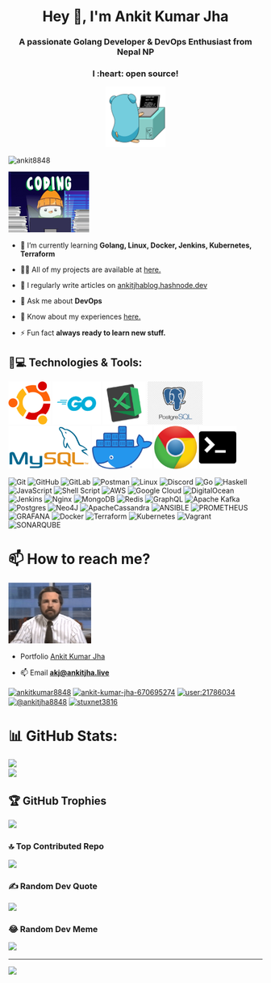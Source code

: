 <h1 align="center">Hey 👋, I'm Ankit Kumar Jha</h1>
<h3 align="center">A passionate Golang Developer & DevOps Enthusiast from Nepal NP </h3>
<h3 align="center">I :heart: open source!</h3>
  

<p align="center">
  <img src="https://github.com/Ankit8848/Ankit8848/blob/main/assets/go.gif"  height="120" />
  
</p>



<p align="left"> <img src="https://komarev.com/ghpvc/?username=ankit8848&label=Profile%20views&color=0e75b6&style=flat" alt="ankit8848" /> </p>

<p align="left">
<img src="https://github.com/Ankit8848/Ankit8848/blob/main/assets/coding.gif"  height="120" />
</p>

- 🌱 I’m currently learning **Golang, Linux, Docker, Jenkins, Kubernetes, Terraform**

- 👨‍💻 All of my projects are available at [here.](https://ankitjha.live/)

- 📝 I regularly write articles on [ankitjhablog.hashnode.dev](https://ankitjhablog.hashnode.dev/)

- 💬 Ask me about **DevOps**

- 📄 Know about my experiences [here.](https://ankitjha.live/)

- ⚡ Fun fact **always ready to learn new stuff.**

## 🚀💻 Technologies & Tools:

<p float="left">
  <img src="https://github.com/Ankit8848/Ankit8848/blob/main/assets/ubu.png"  height="85" />
  <img src="https://github.com/Ankit8848/Ankit8848/blob/main/assets/go.png"  height="85" />
  <img src="https://github.com/Ankit8848/Ankit8848/blob/main/assets/vscode.png"  height="85" />
  <img src="https://github.com/Ankit8848/Ankit8848/blob/main/assets/postgres.png"  height="85" />
  <img src="https://github.com/Ankit8848/Ankit8848/blob/main/assets/mysql.png"  height="85" />
  <img src="https://github.com/Ankit8848/Ankit8848/blob/main/assets/docker.png"  height="85" />
  <img src="https://github.com/Ankit8848/Ankit8848/blob/main/assets/chrome.png"  height="85" />
  <img src="https://github.com/Ankit8848/Ankit8848/blob/main/assets/terminal-512.png"  height="85" />
 
</p>

![Git](https://img.shields.io/badge/-Git-black?style=flat-square&logo=git)
![GitHub](https://img.shields.io/badge/-GitHub-181717?style=flat-square&logo=github)
![GitLab](https://img.shields.io/badge/-GitLab-FCA121?style=flat-square&logo=gitlab)
![Postman](https://img.shields.io/badge/Postman-black?style=flat-square&logo=postman)
![Linux](https://img.shields.io/badge/Linux-black?style=flat-square&logo=linux) 
![Discord](https://img.shields.io/badge/Discord-black?style=flat-square&logo=discord)
![Go](https://img.shields.io/badge/go-%2300ADD8.svg?style=for-the-badge&logo=go&logoColor=white) 
![Haskell](https://img.shields.io/badge/Haskell-5e5086?style=for-the-badge&logo=haskell&logoColor=white) 
![JavaScript](https://img.shields.io/badge/javascript-%23323330.svg?style=for-the-badge&logo=javascript&logoColor=%23F7DF1E) 
![Shell Script](https://img.shields.io/badge/shell_script-%23121011.svg?style=for-the-badge&logo=gnu-bash&logoColor=white) 
![AWS](https://img.shields.io/badge/AWS-%23FF9900.svg?style=for-the-badge&logo=amazon-aws&logoColor=white) 
![Google Cloud](https://img.shields.io/badge/GoogleCloud-%234285F4.svg?style=for-the-badge&logo=google-cloud&logoColor=white) 
![DigitalOcean](https://img.shields.io/badge/DigitalOcean-%230167ff.svg?style=for-the-badge&logo=digitalOcean&logoColor=white) 
![Jenkins](https://img.shields.io/badge/jenkins-%232C5263.svg?style=for-the-badge&logo=jenkins&logoColor=white) 
![Nginx](https://img.shields.io/badge/nginx-%23009639.svg?style=for-the-badge&logo=nginx&logoColor=white) 
![MongoDB](https://img.shields.io/badge/MongoDB-%234ea94b.svg?style=for-the-badge&logo=mongodb&logoColor=white) 
![Redis](https://img.shields.io/badge/redis-%23DD0031.svg?style=for-the-badge&logo=redis&logoColor=white) 
![GraphQL](https://img.shields.io/badge/-GraphQL-E10098?style=for-the-badge&logo=graphql&logoColor=white) 
![Apache Kafka](https://img.shields.io/badge/Apache%20Kafka-000?style=for-the-badge&logo=apachekafka) 
![Postgres](https://img.shields.io/badge/postgres-%23316192.svg?style=for-the-badge&logo=postgresql&logoColor=white) 
![Neo4J](https://img.shields.io/badge/Neo4j-008CC1?style=for-the-badge&logo=neo4j&logoColor=white) 
![ApacheCassandra](https://img.shields.io/badge/cassandra-%231287B1.svg?style=for-the-badge&logo=apache-cassandra&logoColor=white) 
![ANSIBLE](https://img.shields.io/badge/ansible-%231A1918.svg?style=for-the-badge&logo=ansible&logoColor=white) 
![PROMETHEUS](https://img.shields.io/badge/prometheus-E6522C.svg?style=for-the-badge&logo=prometheus&logoColor=white&color=%23E6522C) 
![GRAFANA](https://img.shields.io/badge/grafana-F46800.svg?style=for-the-badge&logo=grafana&logoColor=white&color=%23F46800) 
![Docker](https://img.shields.io/badge/docker-%230db7ed.svg?style=for-the-badge&logo=docker&logoColor=white) 
![Terraform](https://img.shields.io/badge/terraform-%235835CC.svg?style=for-the-badge&logo=terraform&logoColor=white) 
![Kubernetes](https://img.shields.io/badge/kubernetes-%23326ce5.svg?style=for-the-badge&logo=kubernetes&logoColor=white) 
![Vagrant](https://img.shields.io/badge/vagrant-%231563FF.svg?style=for-the-badge&logo=vagrant&logoColor=white) 
![SONARQUBE](https://img.shields.io/badge/sonarqube-4E9BCD.svg?style=for-the-badge&logo=sonarqube&logoColor=white&color=%234E9BCD)

# 📫 How to reach me?

<p align="left">
<img src="https://github.com/Ankit8848/Ankit8848/blob/main/assets/devops.gif" height="120"/>
</p>

- Portfolio [Ankit Kumar Jha](https://ankitjha.live/)

- 📫 Email **akj@ankitjha.live**

 <p float="centre">
<a href="https://twitter.com/ankitkumar8848" target="blank"><img align="center" src="https://raw.githubusercontent.com/rahuldkjain/github-profile-readme-generator/master/src/images/icons/Social/twitter.svg" alt="ankitkumar8848" height="30" width="40" /></a>
<a href="https://linkedin.com/in/ankit-kumar-jha-670695274" target="blank"><img align="center" src="https://raw.githubusercontent.com/rahuldkjain/github-profile-readme-generator/master/src/images/icons/Social/linked-in-alt.svg" alt="ankit-kumar-jha-670695274" height="30" width="40" /></a>
<a href="https://stackoverflow.com/users/user:21786034" target="blank"><img align="center" src="https://raw.githubusercontent.com/rahuldkjain/github-profile-readme-generator/master/src/images/icons/Social/stack-overflow.svg" alt="user:21786034" height="30" width="40" /></a>
<a href="https://hashnode.com/@ankitjha8848" target="blank"><img align="center" src="https://raw.githubusercontent.com/rahuldkjain/github-profile-readme-generator/master/src/images/icons/Social/hashnode.svg" alt="@ankitjha8848" height="30" width="40" /></a>
<a href="https://discord.gg/stuxnet3816" target="blank"><img align="center" src="https://raw.githubusercontent.com/rahuldkjain/github-profile-readme-generator/master/src/images/icons/Social/discord.svg" alt="stuxnet3816" height="30" width="40" /></a>
</p>


# 📊 GitHub Stats:
![](https://github-readme-streak-stats.herokuapp.com/?user=ankit8848&theme=dark&hide_border=false)<br/>
![](https://github-readme-stats.vercel.app/api/top-langs/?username=ankit8848&theme=dark&hide_border=false&include_all_commits=true&count_private=true&layout=compact)

## 🏆 GitHub Trophies
![](https://github-profile-trophy.vercel.app/?username=ankit8848&theme=radical&no-frame=true&no-bg=false&margin-w=4)

### 🔝 Top Contributed Repo
![](https://github-contributor-stats.vercel.app/api?username=ankit8848&limit=5&theme=radical&combine_all_yearly_contributions=true)

### ✍️ Random Dev Quote
![](https://quotes-github-readme.vercel.app/api?type=horizontal&theme=merko)

### 😂 Random Dev Meme
<img src='https://randommeme-five.vercel.app/' style="height: 400px;"/>

---
[![](https://visitcount.itsvg.in/api?id=ankit8848&icon=5&color=0)](https://visitcount.itsvg.in)
